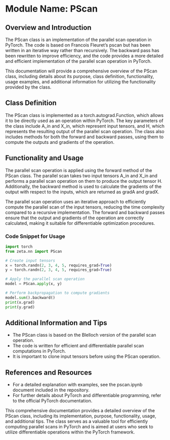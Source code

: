 # Module Name: PScan

## Overview and Introduction

The PScan class is an implementation of the parallel scan operation in PyTorch. The code is based on Francois Fleuret’s pscan but has been written in an iterative way rather than recursively. The backward pass has been rewritten to improve efficiency, and the code provides a more detailed and efficient implementation of the parallel scan operation in PyTorch.

This documentation will provide a comprehensive overview of the PScan class, including details about its purpose, class definition, functionality, usage examples, and additional information for utilizing the functionality provided by the class.

## Class Definition

The PScan class is implemented as a torch.autograd.Function, which allows it to be directly used as an operation within PyTorch. The key parameters of the class include A_in and X_in, which represent input tensors, and H, which represents the resulting output of the parallel scan operation. The class also includes methods for both the forward and backward passes, using them to compute the outputs and gradients of the operation.


## Functionality and Usage

The parallel scan operation is applied using the forward method of the PScan class. The parallel scan takes two input tensors A_in and X_in and performs a parallel scan operation on them to produce the output tensor H. Additionally, the backward method is used to calculate the gradients of the output with respect to the inputs, which are returned as gradA and gradX.

The parallel scan operation uses an iterative approach to efficiently compute the parallel scan of the input tensors, reducing the time complexity compared to a recursive implementation. The forward and backward passes ensure that the output and gradients of the operation are correctly calculated, making it suitable for differentiable optimization procedures.

### Code Snippet for Usage
```python
import torch
from zeta.nn import PScan

# Create input tensors
x = torch.randn(2, 3, 4, 5, requires_grad=True)
y = torch.randn(2, 3, 4, 5, requires_grad=True)

# Apply the parallel scan operation
model = PScan.apply(x, y)

# Perform backpropagation to compute gradients
model.sum().backward()
print(x.grad)
print(y.grad)
```

## Additional Information and Tips

- The PScan class is based on the Blelloch version of the parallel scan operation.
- The code is written for efficient and differentiable parallel scan computations in PyTorch.
- It is important to clone input tensors before using the PScan operation.

## References and Resources

- For a detailed explanation with examples, see the pscan.ipynb document included in the repository.
- For further details about PyTorch and differentiable programming, refer to the official PyTorch documentation.

This comprehensive documentation provides a detailed overview of the PScan class, including its implementation, purpose, functionality, usage, and additional tips. The class serves as a valuable tool for efficiently computing parallel scans in PyTorch and is aimed at users who seek to utilize differentiable operations within the PyTorch framework.
